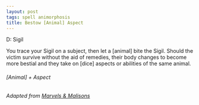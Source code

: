 ```yaml
---
layout: post
tags: spell animorphosis
title: Bestow [Animal] Aspect
---
```


D: Sigil

You trace your Sigil on a subject, then let a [animal] bite the Sigil. Should the victim survive without the aid of remedies, their body changes to become more bestial and they take on [dice] aspects or abilities of the same animal.

###### *[Animal] + Aspect*

###### Adapted from [Marvels & Malisons](https://www.drivethrurpg.com/product/211911/Marvels--Malisons)
